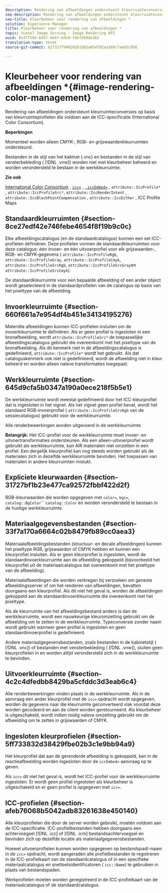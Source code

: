 ```yaml
---
description: Rendering van afbeeldingen ondersteunt kleurruimteconversies op basis van kleurruimteprofielen die voldoen aan de ICC-specificatie (International Color Consortium).
seo-description: Rendering van afbeeldingen ondersteunt kleurruimteconversies op basis van kleurruimteprofielen die voldoen aan de ICC-specificatie (International Color Consortium).
seo-title: Kleurbeheer voor rendering van afbeeldingen *
solution: Experience Manager
title: Kleurbeheer voor rendering van afbeeldingen *
topic: Scene7 Image Serving - Image Rendering API
uuid: 9c47f584-645f-4eb7-bdc0-fdef459da3b2
translation-type: tm+mt
source-git-commit: b27327f940202b1883a654702aa386c7ae83c856

---
```



# Kleurbeheer voor rendering van afbeeldingen *{#image-rendering-color-management}

Rendering van afbeeldingen ondersteunt kleurruimteconversies op basis van kleurruimteprofielen die voldoen aan de ICC-specificatie (International Color Consortium).

**Beperkingen**

Momenteel worden alleen CMYK-, RGB- en grijswaardenkleurruimten ondersteund.

Bestanden in de stijl van het kabinet (.vnc) en bestanden in de stijl van vensterbekleding ( [!DNL .vnw]) worden niet met kleurbeheer beheerd en worden verondersteld te bestaan in de werkkleurruimte.

**Zie ook**

[International Color Consortium](http://www.color.org/index.xalter) , [ `icc=`](../../../../../ir-api/http-protocol/image-rendering-api-ref/c-ir-http-protocol-ref/c-ir-http-protocol-command-reference/r-ir-icc.md#reference-86a2fff3cef24982ad2063d977a16e06) , [ , `iccEmbed=`](../../../../../ir-api/http-protocol/image-rendering-api-ref/c-ir-http-protocol-ref/c-ir-http-protocol-command-reference/r-ir-iccembed.md#reference-47a433138c7c4b29b9b29871b2491a7f) , `attribute::IccProfile*` , `attribute::IccProfileSrc*`, `attribute::IccRenderIntent` , `attribute::IccBlackPointCompensation` , `attribute::IccDither` , ICC Profile Maps

## Standaardkleurruimten {#section-8ce27edf42e746febe4654f8f19b9c0c}

Elke afbeeldingscatalogus (en de standaardcatalogus) kunnen een set ICC-profielen definiëren. Deze profielen vormen de standaardkleurruimten voor deze catalogus: één invoer- en één uitvoerprofiel voor elk grijswaarden-, RGB- en CMYK-gegevens ( `attribute::IccProfileRgb`, `attribute::IccProfileGray`, `attribute::IccProfileCmyk`, `attribute::IccProfileSrcRgb`, `attribute::IccProfileSrcGray`en `attribute::IccProfileSrcCmyk`).

De standaardkleurruimte voor een bepaalde afbeelding of een ander object wordt geselecteerd in de standaardprofielen van de catalogus op basis van het pixeltype van de afbeelding.

## Invoerkleurruimte {#section-660f661a7e954df4b451e34134195276}

Materiële afbeeldingen kunnen ICC-profielen insluiten om de invoerkleurruimte te definiëren. Als er geen profiel is ingesloten in een bronafbeelding, wordt `attribute::IccProfileSrc*` de toepasselijke afbeeldingscatalogus gebruikt die overeenkomt met het pixeltype van de bronafbeelding. Als dit kenmerk niet in de afbeeldingscatalogus is gedefinieerd, `attribute::IccProfile*` wordt het gebruikt. Als dat cataloguskenmerk ook niet is gedefinieerd, wordt de afbeelding niet in kleur beheerd en worden alleen naïeve transformaties toegepast.

## Werkkleurruimte {#section-645d9cfa5b0347a190a0ece218f5b5e1}

De werkkleurruimte wordt meestal gedefinieerd door het ICC-kleurprofiel dat is ingesloten in het vignet. Als het vignet geen profiel bevat, wordt het standaard RGB-invoerprofiel ( `attribute::IccProfileSrcRgb` van de sessiecatalogus) gebruikt voor de werkkleurruimte.

Alle renderbewerkingen worden uitgevoerd in de werkkleurruimte.

**Belangrijk:** Het ICC-profiel voor de werkkleurruimte moet invoer- en uitvoertransformaties ondersteunen. Als een alleen-uitvoerprofiel wordt gebruikt als werkkleurruimte, kan AIR materialen niet omzetten in een profiel. Een dergelijk kleurprofiel kan nog steeds worden gebruikt als de materialen zich in dezelfde werkkleurruimte bevinden. Het toepassen van materialen in andere kleurruimten mislukt.

## Expliciete kleurwaarden {#section-31727bf1b23e477ca92572fbbf422d2f}

RGB-kleurwaarden die worden opgegeven met `color=`, `bgc=`, `catalog::BgColor``catalog::Color` en worden verondersteld te bestaan in de huidige werkkleurruimte.

## Materiaalgegevensbestanden {#section-33f7a170a6664c02b8479fb89cc0aea3}

Materiaalafbeeldingsbestanden (structuur- en decale afbeeldingen) kunnen het pixeltype RGB, grijswaarden of CMYK hebben en kunnen een kleurprofiel insluiten. Als er geen kleurprofiel is ingesloten, wordt de standaardinvoerkleurruimte aan de afbeelding gekoppeld (bijvoorbeeld het kleurprofiel uit de materiaalcatalogus dat overeenkomt met het pixeltype van de afbeelding).

Materiaalafbeeldingen die worden verkregen bij verzoeken om geneste afbeeldingsserver of om het renderen van afbeeldingen, bevatten doorgaans een kleurprofiel. Als dit niet het geval is, worden de afbeeldingen gekoppeld aan de standaardinvoerkleurruimte die overeenkomt met het pixeltype.

Als de kleurruimte van het afbeeldingsbestand anders is dan de werkkleurruimte, wordt een nauwkeurige kleuromzetting gebruikt om de afbeelding om te zetten in de werkkleurruimte. Typeconversie zonder naam wordt gebruikt wanneer geen profiel is ingesloten en geen standaardinvoerprofiel is gedefinieerd.

Andere materiaalgegevensbestanden, zoals bestanden in de kabinetstijl ( [!DNL .vnc]) of bestanden met vensterbekleding ( [!DNL .vnw]), sluiten geen kleurprofielen in en worden altijd verondersteld zich in de werkkleurruimte te bevinden.

## Uitvoerkleurruimte {#section-4c2c4dfedbb8429ba5cfddc3d3eab6c4}

Alle renderbewerkingen vinden plaats in de werkkleurruimte. Als in de aanvraag een ander kleurprofiel met de `icc=` opdracht wordt opgegeven, worden de gegevens naar die kleurruimte geconverteerd vlak voordat deze worden gecodeerd en aan de client worden geretourneerd. Als kleurbeheer is uitgeschakeld, wordt indien nodig naïeve omzetting gebruikt om de afbeelding om te zetten in grijswaarden of CMYK.

## Ingesloten kleurprofielen {#section-5ff733832d38429fbe02b3c1e9bb94a9}

Het kleurprofiel dat aan de gerenderde afbeelding is gekoppeld, kan in de reactieafbeelding worden ingesloten door de `iccEmbed=` aanvraag op te geven.

Als `icc=` dit niet het geval is, wordt het ICC-profiel voor de werkkleurruimte ingesloten. Er wordt geen profiel ingesloten als kleurbeheer is uitgeschakeld en er geen profiel is opgegeven met `icc=`.

## ICC-profielen {#section-afeb76068b5042adb83261638e450140}

Alle kleurprofielen die door de server worden gebruikt, moeten voldoen aan de ICC-specificatie. ICC-profielbestanden hebben doorgaans een achtervoegsel [!DNL .icc] of [!DNL .icm] bestandsachtervoegsel en bevinden zich op dezelfde locatie als materiaalgegevensbestanden.

Hoewel uitvoerprofielen kunnen worden opgegeven op bestandspad/-naam in de `icc=` opdracht, wordt aangeraden alle profielbestanden te registreren in de ICC-profielkaart van de standaardcatalogus of in een specifieke materiaalcatalogus en sneltoetsidentificatoren ( `icc::Name`) te gebruiken in plaats van bestandspaden.

Werkprofielen moeten worden geregistreerd in de ICC-profielkaart van de materiaalcatalogus of de standaardcatalogus.
